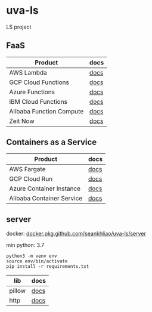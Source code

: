 # uva-ls

LS project

## FaaS

| Product                  | docs                                                                                      |
| ------------------------ | ----------------------------------------------------------------------------------------- |
| AWS Lambda               | [docs](https://docs.aws.amazon.com/lambda/latest/dg/python-programming-model.html)        |
| GCP Cloud Functions      | [docs](https://cloud.google.com/functions/docs/writing/http)                              |
| Azure Functions          | [docs](https://docs.microsoft.com/en-us/azure/azure-functions/functions-reference-python) |
| IBM Cloud Functions      | [docs](https://cloud.ibm.com/docs/openwhisk?topic=cloud-functions-actions)                |
| Alibaba Function Compute | [docs](https://www.alibabacloud.com/help/doc-detail/56316.htm)                            |
| Zeit Now                 | [docs](https://zeit.co/docs/runtimes#official-runtimes/python)                            |

## Containers as a Service

| Product                   | docs                                                                                                        |
| ------------------------- | ----------------------------------------------------------------------------------------------------------- |
| AWS Fargate               | [docs](https://docs.aws.amazon.com/AmazonECS/latest/developerguide/AWS_Fargate.html)                        |
| GCP Cloud Run             | [docs](https://cloud.google.com/run/docs/deploying)                                                         |
| Azure Container Instance  | [docs](https://docs.microsoft.com/en-us/azure/container-instances/container-instances-tutorial-prepare-app) |
| Alibaba Container Service | [docs](https://www.alibabacloud.com/help/doc-detail/90670.htm)                                              |

## server

docker: [docker.pkg.github.com/seankhliao/uva-ls/server](https://github.com/seankhliao/uva-ls/packages/60824)

min python: 3.7

```
python3 -m venv env
source env/bin/activate
pip install -r requirements.txt
```

| lib    | docs                                                       |
| ------ | ---------------------------------------------------------- |
| pillow | [docs](https://pillow.readthedocs.io/en/latest/)           |
| http   | [docs](https://docs.python.org/3/library/http.server.html) |
